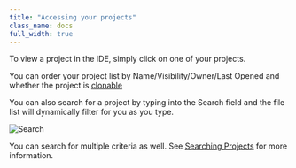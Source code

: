 ```yaml
---
title: "Accessing your projects"
class_name: docs
full_width: true
---
```



To view a project in the IDE, simply click on one of your projects.

You can order your project list by Name/Visibility/Owner/Last Opened and whether the project is [clonable](/docs/boxes/clone)

You can also search for a project by typing into the Search field and the file list will dynamically filter for you as you type.

![Search](/img/docs/console-find.png)

You can search for multiple criteria as well.  See [Searching Projects](/docs/console/prj-search) for more information.



